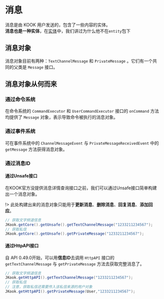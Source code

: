 # 消息

消息是由 KOOK 用户发送的，包含了一些内容的实体。  
**消息也是一种实体**，在[实体](文档/实体/Index.md#实体)中，我们讲过为什么他不在`entity`包下

## 消息对象

消息对象目前有两种：`TextChannelMessage` 和 `PrivateMessage` 。它们有一个共同的父类是 `Message` 接口。

## 消息对象从何而来

### 通过命令系统

在命令系统的 `CommandExecutor` 和 `UserCommandExecutor` 接口的 `onCommand` 方法均提供了 `Message` 对象，表示导致命令被执行的消息对象。

### 通过事件系统

可在事件系统中的 `ChannelMessageEvent` 与 `PrivateMessageReceivedEvent` 中的 `getMessage` 方法获得消息对象。

### 通过消息ID

#### 通过Unsafe接口

在KOOK官方没提供消息详情查询接口之前，我们可以通过Unsafe接口简单构建出一个消息对象。

!> 此处构建出来的消息对象只能用于**更新消息**、**删除消息**、**回复消息**、**添加回应**。

```java
// 获取文字频道信息
JKook.getCore().getUnsafe().getTextChannelMessage("1233211234567");
// 获取私信
JKook.getCore().getUnsafe().getPrivateMessage("1233211234567");
```

#### 通过HttpAPI接口

自 API 0.49.0开始，可以用**信息ID**去调用 `HttpAPI` 接口的 `getTextChannelMessage` 与 `getPrivateMessage` 方法去获取完整消息了。

```java
// 获取文字频道信息
JKook.getHttpAPI().getTextChannelMessage("1233211234567");
// 获取私信
// 注意，获取私信还需要传入该私信来源的用户对象
JKook.getHttpAPI().getPrivateMessage(User,"1233211234567");
```
